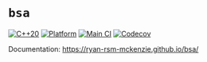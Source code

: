 # `bsa`
[![C++20](https://img.shields.io/static/v1?label=standard&message=C%2B%2B20&color=blue&logo=c%2B%2B&&logoColor=white&style=flat)](https://en.cppreference.com/w/cpp/compiler_support)
[![Platform](https://img.shields.io/static/v1?label=platform&message=windows%20|%20linux&color=dimgray&style=flat)](#)
[![Main CI](https://img.shields.io/github/workflow/status/Ryan-rsm-McKenzie/bsa/Main%20CI?logo=github&logoColor=white&style=flat)](https://github.com/Ryan-rsm-McKenzie/bsa/actions/workflows/main_ci.yml)
[![Codecov](https://img.shields.io/codecov/c/github/Ryan-rsm-McKenzie/bsa?logo=codecov&logoColor=white&style=flat)](https://app.codecov.io/gh/Ryan-rsm-McKenzie/bsa)

Documentation: https://ryan-rsm-mckenzie.github.io/bsa/
